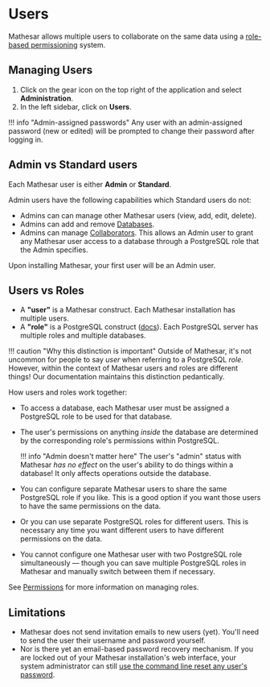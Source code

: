 # Users

Mathesar allows multiple users to collaborate on the same data using a [role-based permissioning](./permissions.md) system.

## Managing Users

1. Click on the gear icon on the top right of the application and select **Administration**.
1. In the left sidebar, click on **Users**.

!!! info "Admin-assigned passwords"
    Any user with an admin-assigned password (new or edited) will be prompted to change their password after logging in.


## Admin vs Standard users

Each Mathesar user is either **Admin** or **Standard**.

Admin users have the following capabilities which Standard users do not:

- Admins can can manage other Mathesar users (view, add, edit, delete).
- Admins can add and remove [Databases](./databases.md).
- Admins can manage [Collaborators](./permissions.md#collaborators). This allows an Admin user to grant any Mathesar user access to a database through a PostgreSQL role that the Admin specifies.

Upon installing Mathesar, your first user will be an Admin user.

## Users vs Roles

- A **"user"** is a Mathesar construct. Each Mathesar installation has multiple users.
- A **"role"** is a PostgreSQL construct ([docs](https://www.postgresql.org/docs/current/user-manag.html)). Each PostgreSQL server has multiple roles and multiple databases.

!!! caution "Why this distinction is important"
    Outside of Mathesar, it's not uncommon for people to say _user_ when referring to a PostgreSQL _role_. However, within the context of Mathesar users and roles are different things! Our documentation maintains this distinction pedantically.

How users and roles work together:

- To access a database, each Mathesar user must be assigned a PostgreSQL role to be used for that database.
- The user's permissions on anything _inside_ the database are determined by the corresponding role's permissions within PostgreSQL.

    !!! info "Admin doesn't matter here"
        The user's "admin" status with Mathesar _has no effect_ on the user's ability to do things within a database! It only affects operations outside the database.

- You can configure separate Mathesar users to share the same PostgreSQL role if you like. This is a good option if you want those users to have the same permissions on the data.
- Or you can use separate PostgreSQL roles for different users. This is necessary any time you want different users to have different permissions on the data.
- You cannot configure one Mathesar user with two PostgreSQL role simultaneously — though you can save multiple PostgreSQL roles in Mathesar and manually switch between them if necessary.

See [Permissions](./permissions.md) for more information on managing roles.

## Limitations

- Mathesar does not send invitation emails to new users (yet). You'll need to send the user their username and password yourself.
- Nor is there yet an email-based password recovery mechanism. If you are locked out of your Mathesar installation's web interface, your system administrator can still [use the command line reset any user's password](https://stackoverflow.com/questions/6358030/how-to-reset-django-admin-password).

